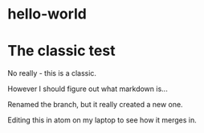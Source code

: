 # hello-world
The classic test
================
No really - this is a classic.

However I should figure out what markdown is...

Renamed the branch, but it really created a new one.

Editing this in atom on my laptop to see how it merges in.
